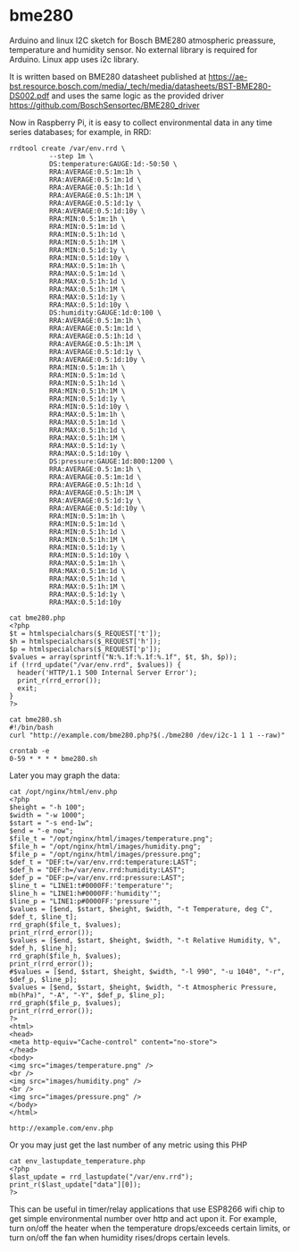 # bme280
Arduino and linux I2C sketch for Bosch BME280 atmospheric preassure, temperature and humidity sensor. No external library is required for Arduino. Linux app uses i2c library.

It is written based on BME280 datasheet published at https://ae-bst.resource.bosch.com/media/_tech/media/datasheets/BST-BME280-DS002.pdf
and uses the same logic as the provided driver https://github.com/BoschSensortec/BME280_driver

Now in Raspberry Pi, it is easy to collect environmental data in any time series databases; for example, in RRD:

```
rrdtool create /var/env.rrd \
          --step 1m \
          DS:temperature:GAUGE:1d:-50:50 \
          RRA:AVERAGE:0.5:1m:1h \
          RRA:AVERAGE:0.5:1m:1d \
          RRA:AVERAGE:0.5:1h:1d \
          RRA:AVERAGE:0.5:1h:1M \
          RRA:AVERAGE:0.5:1d:1y \
          RRA:AVERAGE:0.5:1d:10y \
          RRA:MIN:0.5:1m:1h \
          RRA:MIN:0.5:1m:1d \
          RRA:MIN:0.5:1h:1d \
          RRA:MIN:0.5:1h:1M \
          RRA:MIN:0.5:1d:1y \
          RRA:MIN:0.5:1d:10y \
          RRA:MAX:0.5:1m:1h \
          RRA:MAX:0.5:1m:1d \
          RRA:MAX:0.5:1h:1d \
          RRA:MAX:0.5:1h:1M \
          RRA:MAX:0.5:1d:1y \
          RRA:MAX:0.5:1d:10y \
          DS:humidity:GAUGE:1d:0:100 \
          RRA:AVERAGE:0.5:1m:1h \
          RRA:AVERAGE:0.5:1m:1d \
          RRA:AVERAGE:0.5:1h:1d \
          RRA:AVERAGE:0.5:1h:1M \
          RRA:AVERAGE:0.5:1d:1y \
          RRA:AVERAGE:0.5:1d:10y \
          RRA:MIN:0.5:1m:1h \
          RRA:MIN:0.5:1m:1d \
          RRA:MIN:0.5:1h:1d \
          RRA:MIN:0.5:1h:1M \
          RRA:MIN:0.5:1d:1y \
          RRA:MIN:0.5:1d:10y \
          RRA:MAX:0.5:1m:1h \
          RRA:MAX:0.5:1m:1d \
          RRA:MAX:0.5:1h:1d \
          RRA:MAX:0.5:1h:1M \
          RRA:MAX:0.5:1d:1y \
          RRA:MAX:0.5:1d:10y \
          DS:pressure:GAUGE:1d:800:1200 \
          RRA:AVERAGE:0.5:1m:1h \
          RRA:AVERAGE:0.5:1m:1d \
          RRA:AVERAGE:0.5:1h:1d \
          RRA:AVERAGE:0.5:1h:1M \
          RRA:AVERAGE:0.5:1d:1y \
          RRA:AVERAGE:0.5:1d:10y \
          RRA:MIN:0.5:1m:1h \
          RRA:MIN:0.5:1m:1d \
          RRA:MIN:0.5:1h:1d \
          RRA:MIN:0.5:1h:1M \
          RRA:MIN:0.5:1d:1y \
          RRA:MIN:0.5:1d:10y \
          RRA:MAX:0.5:1m:1h \
          RRA:MAX:0.5:1m:1d \
          RRA:MAX:0.5:1h:1d \
          RRA:MAX:0.5:1h:1M \
          RRA:MAX:0.5:1d:1y \
          RRA:MAX:0.5:1d:10y
          
cat bme280.php
<?php
$t = htmlspecialchars($_REQUEST['t']);
$h = htmlspecialchars($_REQUEST['h']);
$p = htmlspecialchars($_REQUEST['p']);
$values = array(sprintf("N:%.1f:%.1f:%.1f", $t, $h, $p));
if (!rrd_update("/var/env.rrd", $values)) {
  header('HTTP/1.1 500 Internal Server Error');
  print_r(rrd_error());
  exit;
}
?>

cat bme280.sh
#!/bin/bash
curl "http://example.com/bme280.php?$(./bme280 /dev/i2c-1 1 1 --raw)"

crontab -e
0-59 * * * * bme280.sh

```

Later you may graph the data:

```
cat /opt/nginx/html/env.php
<?php
$height = "-h 100";
$width = "-w 1000";
$start = "-s end-1w";
$end = "-e now";
$file_t = "/opt/nginx/html/images/temperature.png";
$file_h = "/opt/nginx/html/images/humidity.png";
$file_p = "/opt/nginx/html/images/pressure.png";
$def_t = "DEF:t=/var/env.rrd:temperature:LAST";
$def_h = "DEF:h=/var/env.rrd:humidity:LAST";
$def_p = "DEF:p=/var/env.rrd:pressure:LAST";
$line_t = "LINE1:t#0000FF:'temperature'";
$line_h = "LINE1:h#0000FF:'humidity'";
$line_p = "LINE1:p#0000FF:'pressure'";
$values = [$end, $start, $height, $width, "-t Temperature, deg C", $def_t, $line_t];
rrd_graph($file_t, $values);
print_r(rrd_error());
$values = [$end, $start, $height, $width, "-t Relative Humidity, %", $def_h, $line_h];
rrd_graph($file_h, $values);
print_r(rrd_error());
#$values = [$end, $start, $height, $width, "-l 990", "-u 1040", "-r", $def_p, $line_p];
$values = [$end, $start, $height, $width, "-t Atmospheric Pressure, mb(hPa)", "-A", "-Y", $def_p, $line_p];
rrd_graph($file_p, $values);
print_r(rrd_error());
?>
<html>
<head>
<meta http-equiv="Cache-control" content="no-store">
</head>
<body>
<img src="images/temperature.png" />
<br />
<img src="images/humidity.png" />
<br />
<img src="images/pressure.png" />
</body>
</html>

http://example.com/env.php
```
Or you may just get the last number of any metric using this PHP

```
cat env_lastupdate_temperature.php
<?php
$last_update = rrd_lastupdate("/var/env.rrd");
print_r($last_update["data"][0]);
?>
```

This can be useful in timer/relay applications that use ESP8266 wifi chip to get simple environmental number over http and act upon it. For example, turn on/off the heater when the temperature drops/exceeds certain limits, or turn on/off the fan when humidity rises/drops certain levels.
